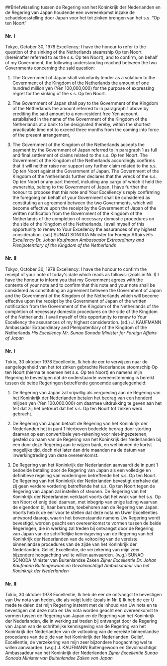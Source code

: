 <meta http-equiv='Content-Type' content='text/html; charset=utf-8' />

##Briefwisseling tussen de Regering van het Koninkrijk der Nederlanden en de Regering van Japan houdende een overeenkomst inzake de schadeloosstelling door Japan voor het tot zinken brengen van het s.s. “Op ten Noort”

### Nr.  I  

Tokyo, October 30, 1978 Excellency: I have the honour to refer to the question of the sinking of the Netherlands steamship Op ten Noort (hereinafter referred to as the s.s. Op ten Noort), and to confirm, on behalf of my Government, the following understanding reached between the two Governments concerning the said question: 

1. The Government of Japan shall voluntarily tender as a solatium to the Government of the Kingdom of the Netherlands the amount of one hundred million yen (Yen 100,000,000) for the purpose of expressing regret for the sinking of the s.s. Op ten Noort.  

2. The Government of Japan shall pay to the Government of the Kingdom of the Netherlands the amount referred to in paragraph 1 above by crediting the said amount to a non-resident free Yen account, established in the name of the Government of the Kingdom of the Netherlands at a bank to be designated thereby, within the shortest practicable time not to exceed three months from the coming into force of the present arrangement,  

3. The Government of the Kingdom of the Netherlands accepts the payment by the Government of Japan referred to in paragraph 1 as full and final settlement of claims related to the s.s. Op ten Noort. The Government of the Kingdom of the Netherlands accordingly confirms that it will neither raise nor support any further claim related to the s.s. Op ten Noort against the Government of Japan. The Government of the Kingdom of the Netherlands further declares that the wreck of the s.s. Op ten Noort or any part thereof, including any cargo of which it held the ownership, belong to the Government of Japan.   I have further the honour to propose that this note and Your Excellency's reply confirming the foregoing on behalf of your Government shall be considered as constituting an agreement between the two Governments, which will become effective upon the receipt by the Government of Japan of the written notification from the Government of the Kingdom of the Netherlands of the completion of necessary domestic procedures on the side of the Kingdom of the Netherlands. I avail myself of this opportunity to renew to Your Excellency the assurances of my highest consideration. (sd.) SUNAO SONODA Minister for Foreign Affairs  *His Excellency*   *Dr. Johan Kaufmann*   *Ambassador Extraordinary*   *and Plenipotentiary of*   *the Kingdom of the Netherlands*    

### Nr.  II  

Tokyo, October 30, 1978 Excellency: I have the honour to confirm the receipt of your note of today's date which reads as follows:  (zoals in Nr. I)  I have the honour to inform you that my Government agrees with the contents of your note and to confirm that this note and your note shall be considered as constituting an agreement between the Government of Japan and the Government of the Kingdom of the Netherlands which will become effective upon the receipt by the Government of Japan of the written notification from the Government of the Kingdom of the Netherlands of the completion of necessary domestic procedures on the side of the Kingdom of the Netherlands. I avail myself of this opportunity to renew to Your Excellency the assurances of my highest consideration. (sd.) J. KAUFMANN Ambassador Extraordinary and Plenipotentiary of the Kingdom of the Netherlands  *His Excellency*   *Mr. Sunao Sonoda*   *Minister for Foreign Affairs*   *of Japan*    

### Nr.  I  

Tokio, 30 oktober 1978 Excellentie, Ik heb de eer te verwijzen naar de aangelegenheid van het tot zinken gebrachte Nederlandse stoomschip Op ten Noort (hierna te noemen het s.s. Op ten Noort) en namens mijn Regering te bevestigen dat de onderstaande overeenstemming is bereikt tussen de beide Regeringen betreffende genoemde aangelegenheid: 

1. De Regering van Japan zal vrijwillig als vergoeding aan de Regering van het Koninkrijk der Nederlanden betalen het bedrag van een honderd miljoen yen (Yen 100.000.000) om daarmee uitdrukking te geven aan het feit dat zij het betreurt dat het s.s. Op ten Noort tot zinken werd gebracht.  

2. De Regering van Japan betaalt de Regering van het Koninkrijk der Nederlanden het in punt 1 hierboven bedoelde bedrag door storting daarvan op een convertibele yen-rekening voor niet-ingezetenen, gesteld op naam van de Regering van het Koninkrijk der Nederlanden bij een door deze Regering aan te wijzen bank, en wel binnen de kortst mogelijke tijd, doch niet later dan drie maanden na de datum van inwerkingtreding van deze overeenkomst.  

3. De Regering van het Koninkrijk der Nederlanden aanvaardt de in punt 1 bedoelde betaling door de Regering van Japan als een volledige en definitieve regeling van vorderingen betreffende het s.s. Op ten Noort. De Regering van het Koninkrijk der Nederlanden bevestigt derhalve dat zij geen verdere vordering betreffende het s.s. Op ten Noort tegen de Regering van Japan zal instellen of steunen. De Regering van het Koninkrijk der Nederlanden verklaart voorts dat het wrak van het s.s. Op ten Noort of enig deel daarvan, met inbegrip van enige lading waarvan de eigendom bij haar berustte, toebehoren aan de Regering van Japan.   Voorts heb ik de eer voor te stellen dat deze nota en Uwer Excellenties antwoord daarop, waarin het bovenstaande namens Uw Regering wordt bevestigd, worden geacht een overeenkomst te vormen tussen de beide Regeringen, die in werking zal treden bij ontvangst door de Regering van Japan van de schriftelijke kennisgeving van de Regering van het Koninkrijk der Nederlanden van de voltooiing van de vereiste binnenlandse procedures van de zijde van het Koninkrijk der Nederlanden. Gelief, Excellentie, de verzekering van mijn zeer bijzondere hoogachting wel te willen aanvaarden. (w.g.) SUNAO SONODA Minister van Buitenlandse Zaken  *Zijner Excellentie*   *Dr. Johan Kaufmann*   *Buitengewoon en Gevolmachtigd*   *Ambassadeur van het Koninkrijk*   *der Nederlanden*    

### Nr.  II  

Tokio, 30 oktober 1978 Excellentie, Ik heb de eer de ontvangst te bevestigen van Uw nota van heden, die als volgt luidt:  (zoals in Nr. I)  Ik heb de eer U mede te delen dat mijn Regering instemt met de inhoud van Uw nota en te bevestigen dat deze nota en Uw nota worden geacht een overeenkomst te vormen tussen de Regering van Japan en de Regering van het Koninkrijk der Nederlanden, die in werking zal treden bij ontvangst door de Regering van Japan van de schriftelijke kennisgeving van de Regering van het Koninkrijk der Nederlanden van de voltooiing van de vereiste binnenlandse procedures van de zijde van het Koninkrijk der Nederlanden. Gelief, Excellentie, de verzekering van mijn zeer bijzondere hoogachting wel te willen aanvaarden. (w.g.) J. KAUFMANN Buitengewoon en Gevolmachtigd Ambassadeur van het Koninkrijk der Nederlanden  *Zijner Excellentie*   *Sunao Sonoda*   *Minister van Buitenlandse Zaken*   *van Japan*    
